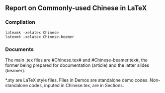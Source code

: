 ## Report on Commonly-used Chinese in LaTeX
### Compilation

    latexmk -xelatex Chinese
    latexmk -xelatex Chinese-beamer
### Documents
The main .tex files are #Chinese.tex# and #Chinese-beamer.tex#, the former being prepared for documentation (article) and the latter slides (beamer).

*.sty are LaTeX style files. Files in Demos are standalone demo codes. Non-standalone codes, inputed in Chinese.tex, are in Sections.